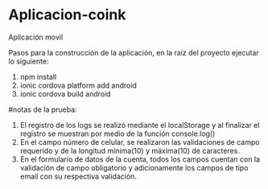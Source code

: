 # Aplicacion-coink
Aplicación movil

Pasos para la construcción de la aplicación, en la raiz del proyecto ejecutar lo siguiente:

1. npm install
2. ionic cordova platform add android
3. ionic cordova build android

#notas de la prueba:

1. El registro de los logs se realizó mediante el localStorage y al finalizar el registro se muestran por medio de la función console.log()
2. En el campo número de celular, se realizaron las validaciones de campo requerido y de la longitud mínima(10) y máxima(10) de caracteres.
3. En el formulario de datos de la cuenta, todos los campos cuentan con la validación de campo obligatorio y adicionamente los campos de tipo email con su respectiva validación.
